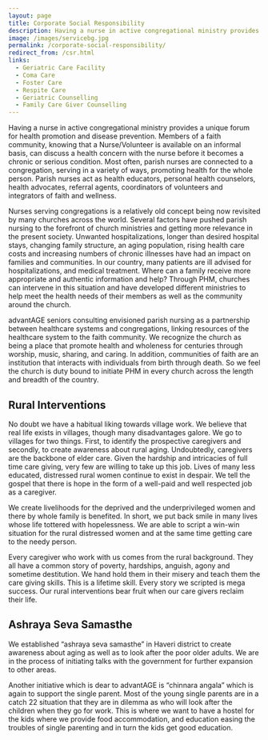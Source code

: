 ```yaml
---
layout: page
title: Corporate Social Responsibility
description: Having a nurse in active congregational ministry provides a unique forum for health promotion and disease prevention. Members of a faith community, knowing that a Nurse/Volunteer is available on an informal basis, can discuss a health concern with the nurse before it becomes a chronic or serious condition.
image: /images/servicebg.jpg
permalink: /corporate-social-responsibility/
redirect_from: /csr.html
links:
  - Geriatric Care Facility
  - Coma Care
  - Foster Care
  - Respite Care
  - Geriatric Counselling
  - Family Care Giver Counselling
---
```


Having a nurse in active congregational ministry provides a unique forum for
health promotion and disease prevention. Members of a faith community,
knowing that a Nurse/Volunteer is available on an informal basis, can
discuss a health concern with the nurse before it becomes a chronic or
serious condition. Most often, parish nurses are connected to a
congregation, serving in a variety of ways, promoting health for the whole
person. Parish nurses act as health educators, personal health counselors,
health advocates, referral agents, coordinators of volunteers and
integrators of faith and wellness.

Nurses serving congregations is a relatively old concept being now revisited
by many churches across the world. Several factors have pushed parish
nursing to the forefront of church ministries and getting more relevance in
the present society. Unwanted hospitalizations, longer than desired hospital
stays, changing family structure, an aging population, rising health care
costs and increasing numbers of chronic illnesses have had an impact on
families and communities. In our country, many patients are ill advised for
hospitalizations, and medical treatment. Where can a family receive more
appropriate and authentic information and help? Through PHM, churches can
intervene in this situation and have developed different ministries to help
meet the health needs of their members as well as the community around the
church.

advantAGE seniors consulting envisioned parish nursing as a partnership
between healthcare systems and congregations, linking resources of the
healthcare system to the faith community. We recognize the church as being a
place that promote health and wholeness for centuries through worship,
music, sharing, and caring. In addition, communities of faith are an
institution that interacts with individuals from birth through death. So we
feel the church is duty bound to initiate PHM in every church across the
length and breadth of the country.

## Rural Interventions

No doubt we have a habitual liking towards village work. We believe that
real life exists in villages, though many disadvantages galore. We go to
villages for two things. First, to identify the prospective caregivers and
secondly, to create awareness about rural aging. Undoubtedly, caregivers
are the backbone of elder care. Given the hardship and intricacies of full
time care giving, very few are willing to take up this job. Lives of many
less educated, distressed rural women continue to exist in despair. We tell
the gospel that there is hope in the form of a well-paid and well respected
job as a caregiver.

We create livelihoods for the deprived and the underprivileged women and
there by whole family is benefited. In short, we put back smile in many
lives whose life tottered with hopelessness. We are able to script a win-win
situation for the rural distressed women and at the same time getting care
to the needy person.

Every caregiver who work with us comes from the rural background. They all
have a common story of poverty, hardships, anguish, agony and sometime
destitution. We hand hold them in their misery and teach them the care
giving skills. This is a lifetime skill. Every story we scripted is mega
success. Our rural interventions bear fruit when our care givers reclaim
their life.

## Ashraya Seva Samasthe

We established “ashraya seva samasthe” in Haveri district to create
awareness about aging as well as to look after the poor older adults. We
are in the process of initiating talks with the government for further
expansion to other areas.

Another initiative which is dear to advantAGE is “chinnara angala” which is
again to support the single parent. Most of the young single parents are in
a catch 22 situation that they are in dilemma as who will look after the
children when they go for work. This is where we want to have a hostel for
the kids where we provide food accommodation, and education easing the
troubles of single parenting and in turn the kids get good education.
